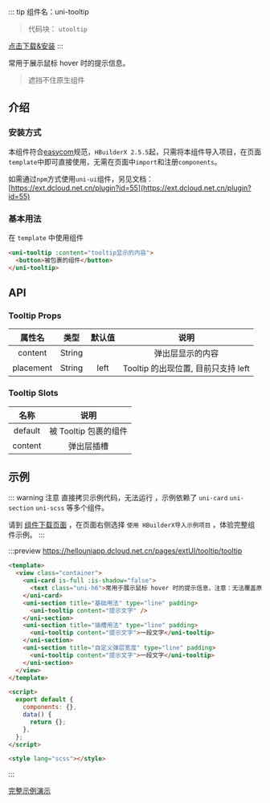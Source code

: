 ::: tip 组件名：uni-tooltip

> 代码块： `utooltip`

[点击下载&安装](https://ext.dcloud.net.cn/plugin?name=uni-tooltip)
:::

常用于展示鼠标 hover 时的提示信息。

> 遮挡不住原生组件

## 介绍

### 安装方式

本组件符合[easycom](https://uniapp.dcloud.io/collocation/pages?id=easycom)规范，`HBuilderX 2.5.5`起，只需将本组件导入项目，在页面`template`中即可直接使用，无需在页面中`import`和注册`components`。

如需通过`npm`方式使用`uni-ui`组件，另见文档：[https://ext.dcloud.net.cn/plugin?id=55](https://ext.dcloud.net.cn/plugin?id=55)

### 基本用法

在 `template` 中使用组件

```html
<uni-tooltip :content="tooltip显示的内容">
  <button>被包裹的组件</button>
</uni-tooltip>
```

## API

### Tooltip Props

|  属性名   |  类型  | 默认值 |                说明                 |
| :-------: | :----: | :----: | :---------------------------------: |
|   content    | String |        |             弹出层显示的内容              |
| placement | String |  left  | Tooltip 的出现位置, 目前只支持 left |

### Tooltip Slots

|  名称   |         说明          |
| :-----: | :-------------------: |
| default | 被 Tooltip 包裹的组件 |
| content | 弹出层插槽 |

## 示例

::: warning 注意
直接拷贝示例代码，无法运行 ，示例依赖了 `uni-card` `uni-section` `uni-scss` 等多个组件。

请到 [组件下载页面](https://ext.dcloud.net.cn/plugin?name=uni-tooltip) ，在页面右侧选择 `使用 HBuilderX导入示例项目` ，体验完整组件示例。
:::

:::preview https://hellouniapp.dcloud.net.cn/pages/extUI/tooltip/tooltip

```html
<template>
  <view class="container">
    <uni-card is-full :is-shadow="false">
      <text class="uni-h6">常用于展示鼠标 hover 时的提示信息，注意：无法覆盖原生组件</text>
    </uni-card>
    <uni-section title="基础用法" type="line" padding>
      <uni-tooltip content="提示文字" />
    </uni-section>
    <uni-section title="插槽用法" type="line" padding>
      <uni-tooltip content="提示文字">一段文字</uni-tooltip>
    </uni-section>
    <uni-section title="自定义弹层宽度" type="line" padding>
      <uni-tooltip content="提示文字">一段文字</uni-tooltip>
    </uni-section>
  </view>
</template>

<script>
  export default {
    components: {},
    data() {
      return {};
    },
  };
</script>

<style lang="scss"></style>
```

:::

[完整示例演示](https://hellouniapp.dcloud.net.cn/pages/extUI/tooltip/tooltip)